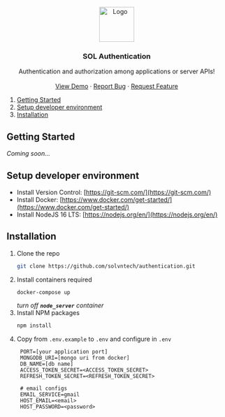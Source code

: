 <!-- PROJECT LOGO -->
<br />
<div align="center">
    <img src="https://jwt.io/img/pic_logo.svg" alt="Logo" width="80" height="80">
    <h3 align="center">SOL Authentication</h3>
    <p align="center">
        Authentication and authorization among applications or server APIs!
        <br />
        <br />
        <a href="">View Demo</a>
        ·
        <a href="https://github.com/solvntech/authentication/issues">Report Bug</a>
        ·
        <a href="https://github.com/solvntech/authentication/issues">Request Feature</a>
    </p>
</div>

<!-- TABLE OF CONTENTS -->
<ol>
    <li><a href="#getting-started">Getting Started</a></li>
    <li><a href="#setup-developer-environment">Setup developer environment</a></li>
    <li><a href="#installation">Installation</a></li>
</ol>

<!-- GETTING STARTED -->
## Getting Started

_Coming soon..._

## Setup developer environment

* Install Version Control: [https://git-scm.com/](https://git-scm.com/)
* Install Docker: [https://www.docker.com/get-started/](https://www.docker.com/get-started/)
* Install NodeJS 16 LTS: [https://nodejs.org/en/](https://nodejs.org/en/)

## Installation

1. Clone the repo
   ```sh
   git clone https://github.com/solvntech/authentication.git
   ```
2. Install containers required
   ```sh
   docker-compose up
   ```
   _turn off **`node_server`** container_
3. Install NPM packages
   ```sh
   npm install
   ```
4. Copy from `.env.example` to `.env` and configure in `.env`
   ```dotenv
    PORT=[your application port]
    MONGODB_URI=[mongo uri from docker]
    DB_NAME=[db name]
    ACCESS_TOKEN_SECRET=<ACCESS_TOKEN_SECRET>
    REFRESH_TOKEN_SECRET=<REFRESH_TOKEN_SECRET>
   
    # email configs
    EMAIL_SERVICE=gmail
    HOST_EMAIL=<email>
    HOST_PASSWORD=<password>
   ```
